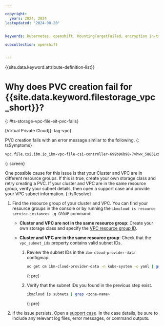 ```yaml
---

copyright: 
  years: 2024, 2024
lastupdated: "2024-08-20"


keywords: kubernetes, openshift, MountingTargetFailed, encryption in-transit, eit

subcollection: openshift


---
```


{{site.data.keyword.attribute-definition-list}}


# Why does PVC creation fail for {{site.data.keyword.filestorage_vpc_short}}?
{: #ts-storage-vpc-file-eit-pvc-fails}

[Virtual Private Cloud]{: tag-vpc}

PVC creation fails with an error message similar to the following.
{: tsSymptoms}

```sh
vpc.file.csi.ibm.io_ibm-vpc-file-csi-controller-699b96b98-7vhwx_58851c95-cfcc-461c-8fac-2fdecc146cb4  failed to provision volume with StorageClass "ibmc-vpc-file-dp2": rpc error: code = FailedPrecondition desc = {RequestID: 4c7b91e2-3e09-4164-9620-2ae95b2df4dd , Code: SubnetFindFailed, Description: A subnet with the specified zone 'jp-osa-2' and available cluster subnet list '02o7-b4ff2863-3b9f-4264-9b58-0b8272172db7,02p7-1708554a-b471-4e6e-8092-7b9e958f4418,02n7-54f9b149-629c-4d43-9a87-7b8f0831f159' could not be found., BackendError: {Code:SubnetFindFailed, Type:RetrivalFailed, Description:A subnet with the specified zone 'jp-osa-2' and available cluster subnet list '02o7-b4ff2863-3b9f-4264-9b58-0b8272172db7,02p7-1708554a-b471-4e6e-8092-7b9e958f4418,02n7-54f9b149-629c-4d43-9a87-7b8f0831f159' could not be found., BackendError:no subnet found, RC:404}, Action: Please check if the property 'vpc_subnet_ids' contains valid subnetIds. Please check 'kubectl get configmap ibm-cloud-provider-data -n kube-system -o yaml'.Please check 'BackendError' tag for more details}
```
{: screen}


One possible cause for this issue is that your Cluster and VPC are in different resource groups. If this is true, create your own storage class and retry creating a PVC. If your cluster and VPC are in the same resource group, verify your subnet details, then open a support case and provide your VPC subnet information.
{: tsResolve}


1. Find the resource group of your cluster and VPC. You can find your resource groups in the console or by running the `ibmcloud is resource service-instances -g GROUP` command.


    * **Cluster and VPC are not in the same resource group**: Create your own storage class and specify the [VPC resource group ID](/docs/openshift?topic=openshift-storage-file-vpc-apps#storage-file-vpc-custom-sc).



    * **Cluster and VPC are in the same resource group**: Check that the `vpc_subnet_ids` property contains valid subnet IDs.

        1. Review the subnet IDs in the `ibm-cloud-provider-data` configmap. 
            ```sh
            oc get cm ibm-cloud-provider-data -n kube-system -o yaml | grep vpc_subnet_ids
            ```
            {: pre}


        1. Verify that the subnet IDs you found in the previous step exist.

            ```sh
            ibmcloud is subnets | grep <zone-name>
            ```
            {: pre}

1. If the issue persists, Open a [support case](/docs/get-support?topic=get-support-using-avatar). In the case details, be sure to include any relevant log files, error messages, or command outputs.


